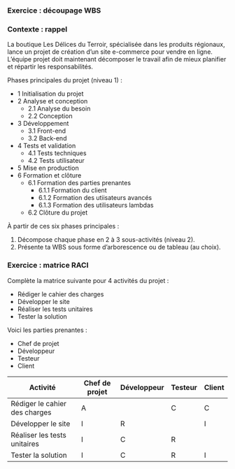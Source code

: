 ### Exercice : découpage WBS

### Contexte : rappel

La boutique Les Délices du Terroir, spécialisée dans les produits régionaux, lance un projet de création d’un site e-commerce pour vendre en ligne.
L’équipe projet doit maintenant décomposer le travail afin de mieux planifier et répartir les responsabilités.

Phases principales du projet (niveau 1) :

- 1 Initialisation du projet
- 2 Analyse et conception
  - 2.1 Analyse du besoin
  - 2.2 Conception
- 3 Développement
  - 3.1 Front-end
  - 3.2 Back-end
- 4 Tests et validation
  - 4.1 Tests techniques
  - 4.2 Tests utilisateur
- 5 Mise en production
- 6 Formation et clôture
  - 6.1 Formation des parties prenantes
    - 6.1.1 Formation du client
    - 6.1.2 Formation des utiisateurs avancés
    - 6.1.3 Formation des utilisateurs lambdas
  - 6.2 Clôture du projet

À partir de ces six phases principales :

1. Décompose chaque phase en 2 à 3 sous-activités (niveau 2).
2. Présente ta WBS sous forme d’arborescence ou de tableau (au choix).

### Exercice : matrice RACI

Complète la matrice suivante pour 4 activités du projet :

- Rédiger le cahier des charges
- Développer le site
- Réaliser les tests unitaires
- Tester la solution

Voici les parties prenantes : 

- Chef de projet
- Développeur
- Testeur
- Client

| Activité                      | Chef de projet | Développeur | Testeur | Client |
|-------------------------------|----------------|-------------|---------|--------|
| Rédiger le cahier des charges | A              |             | C       | C      |
| Développer le site            | I              | R           |         | I      |
| Réaliser les tests unitaires  | I              | C           | R       |        |
| Tester la solution            | I              | C           | R       | I      |
